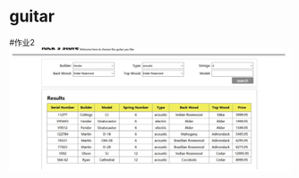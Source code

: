 # guitar
#作业2
![guitar销售系统2.0 搜索界面效果](https://github.com/Edwiin123/guitar/blob/master/GuitarSearch2/img/360截图20170517095232765.jpg)

